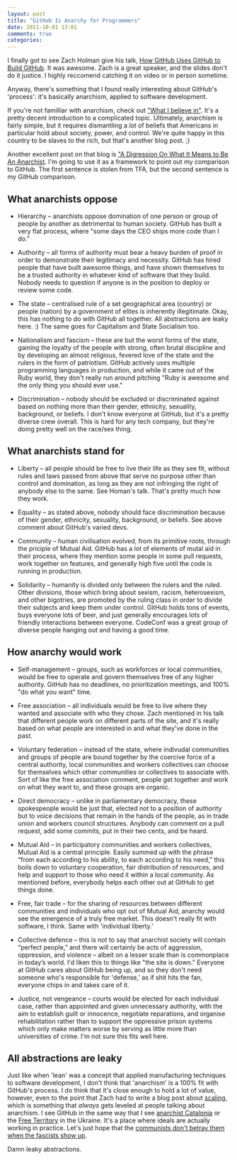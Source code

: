 ```yaml
---
layout: post
title: "GitHub Is Anarchy for Programmers"
date: 2011-10-01 13:01
comments: true
categories:
---
```


I finally got to see Zach Holman give his talk, [How GitHub Uses GitHub to Build GitHub](http://speakerdeck.com/u/holman/p/how-github-uses-github-to-build-github).
It was awesome. Zach is a great speaker, and the slides don't do it justice. I
highly reccomend catching it on video or in person sometime.

Anyway, there's something that I found really interesting about GitHub's
'process': it's basically anarchism, applied to software development.

If you're not familliar with anarchism, check out ["What I believe in"](http://truth-reason-liberty.blogspot.com/p/what-i-believe-in.html).
It's a pretty decent introduction to a complicated topic. Ultimately, anarchism
is fairly simple, but it requires dismantling a _lot_ of beliefs that Americans
in particular hold about society, power, and control. We're quite happy in this
country to be slaves to the rich, but that's another blog post. ;)

Another excellent post on that blog is ["A Digression On What It Means to Be An Anarchist](http://truth-reason-liberty.blogspot.com/2010/11/digression-on-what-it-means-to-be.html).
I'm going to use it as a framework to point out my comparison to GitHub. The
first sentence is stolen from TFA, but the second sentence is my GitHub
comparison.

## What anarchists oppose

- Hierarchy – anarchists oppose domination of one person or group of people by
another as detrimental to human society. GitHub has built a very flat process,
where "some days the CEO ships more code than I do."

- Authority – all forms of authority must bear a heavy burden of proof in order
to demonstrate their legitimacy and necessity. GitHub has hired people that have
built awesome things, and have shown themselves to be a trusted authority in
whatever kind of software that they build. Nobody needs to question if anyone
is in the position to deploy or review some code.

- The state – centralised rule of a set geographical area (country) or people
(nation) by a government of elites is inherently illegitimate. Okay, this has
nothing to do with GitHub all together. All abstractions are leaky here. :)
The same goes for Capitalism and State Socialism too.

- Nationalism and fascism – these are but the worst forms of the state, gaining
the loyalty of the people with strong, often brutal discipline and by developing
an almost religious, fevered love of the state and the rulers in the form of
patriotism. GitHub actively uses multiple programming languages in production,
and while it came out of the Ruby world, they don't really run around pitching
"Ruby is awesome and the only thing you should ever use."

- Discrimination – nobody should be excluded or discriminated against based on
nothing more than their gender, ethnicity, sexuality, background, or beliefs. I
don't know everyone at GitHub, but it's a pretty diverse crew overall. This is
hard for any tech company, but they're doing pretty well on the race/sex thing.

## What anarchists stand for

- Liberty – all people should be free to live their life as they see fit,
without rules and laws passed from above that serve no purpose other than
control and domination, as long as they are not infringing the right of anybody
else to the same. See Homan's talk. That's pretty much how they work.

- Equality – as stated above, nobody should face discrimination because of their
gender, ethnicity, sexuality, background, or beliefs. See above comment about
GitHub's varied devs.

- Community – human civilisation evolved, from its primitive roots, through the
priciple of Mutual Aid. GitHub has a lot of elements of mutal aid in their
process, where they mention some people in some pull requests, work together
on features, and generally high five until the code is running in production.

- Solidarity – humanity is divided only between the rulers and the ruled. Other
divisions, those which bring about sexism, racism, heterosexism, and other
bigotries, are promoted by the ruling class in order to divide their subjects
and keep them under control. GitHub holds tons of events, buys everyone lots of
beer, and just generally encourages lots of friendly interactions between
everyone. CodeConf was a great group of diverse people hanging out and having
a good time.

## How anarchy would work

- Self-management – groups, such as workforces or local communities, would be
free to operate and govern themselves free of any higher authority. GitHub has
no deadlines, no prioritization meetings, and 100% "do what you want" time.

- Free association – all individuals would be free to live where they wanted and
associate with who they chose. Zach mentioned in his talk that different people
work on different parts of the site, and it's really based on what people are
interested in and what they've done in the past.

- Voluntary federation – instead of the state, where indivudal communities and
groups of people are bound together by the coercive force of a central
authority, local communities and workers collectives can choose for themselves
which other communities or collectives to associate with. Sort of like the free
association comment, people get together and work on what they want to, and
these groups are organic.

- Direct democracy – unlike in parliamentary democracy, these spokespeople would
be just that, elected not to a position of authority but to voice decisions that
remain in the hands of the people, as in trade union and workers council
structures. Anybody can comment on a pull request, add some commits, put in
their two cents, and be heard.

- Mutual Aid – in participatory communities and workers collectives, Mutual Aid
is a central principle. Easily summed up with the phrase “from each according to
his ability, to each according to his need,” this boils down to voluntary
cooperation, fair distribution of resources, and help and support to those who
need it within a local community. As mentioned before, everybody helps each
other out at GitHub to get things done.

- Free, fair trade – for the sharing of resources between different communities
and individuals who opt out of Mutual Aid, anarchy would see the emergence of a
truly free market. This doesn't really fit with software, I think. Same with
'individual liberty.'

- Collective defence – this is not to say that anarchist society will contain
“perfect people,” and there will certainly be acts of aggression, oppression,
and violence – albeit on a lesser scale than is commonplace in today’s world.
I'd liken this to things like "the site is down." Everyone at GitHub cares about
GitHub being up, and so they don't need someone who's responsible for 'defense,'
as if shit hits the fan, everyone chips in and takes care of it.

- Justice, not vengeance – courts would be elected for each individual case,
rather than appointed and given unnecessary authority, with the aim to establish
guilt or innocence, negotiate reparations, and organise rehabilitation rather
than to support the oppressive prison systems which only make matters worse by
serving as little more than universities of crime. I'm not sure this fits well
here.

## All abstractions are leaky

Just like when 'lean' was a concept that applied manufacturing techniques to
software development, I don't think that 'anarchism' is a 100% fit with GitHub's
process. I do think that it's close enough to hold a lot of value, however,
even to the point that Zach had to write a blog post about [scaling](http://zachholman.com/posts/scaling-github-employees/),
which is something that _always_ gets leveled at people talking about anarchism.
I see GitHub in the same way that I see [anarchist Catalonia](http://en.wikipedia.org/wiki/Anarchism_in_Spain) or the [Free Territory](http://en.wikipedia.org/wiki/Free_Territory) in the Ukraine.
It's a place where ideals are actually working in practice. Let's just hope that
the [communists don't betray them when the fascists show up](http://en.wikipedia.org/wiki/Anarchist_Catalonia#Clashes_with_the_Communists).

Damn leaky abstractions.
